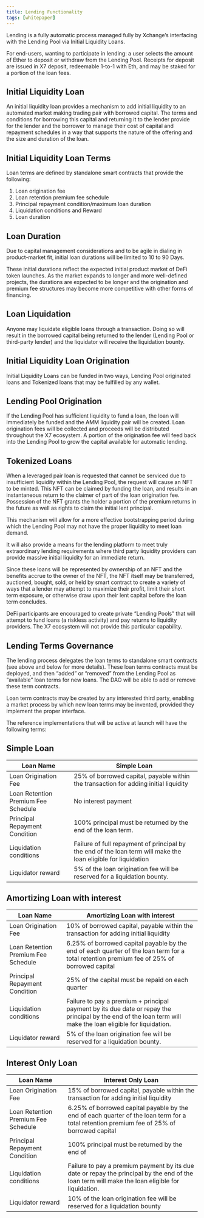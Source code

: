 ```yaml
---
title: Lending Functionality
tags: [whitepaper]
---
```


Lending is a fully automatic process managed fully by Xchange’s interfacing with the Lending Pool via Initial Liquidity Loans.

For end-users, wanting to participate in lending: a user selects the amount of Ether to deposit or withdraw from the Lending Pool. Receipts for deposit are issued in X7 deposit, redeemable 1-to-1 with Eth, and may be staked for a portion of the loan fees.

## Initial Liquidity Loan

An initial liquidity loan provides a mechanism to add initial liquidity to an automated market making trading pair with borrowed capital. The terms and conditions for borrowing this capital and returning it to the lender provide for the lender and the borrower to manage their cost of capital and repayment schedules in a way that supports the nature of the offering and the size and duration of the loan.

## Initial Liquidity Loan Terms

Loan terms are defined by standalone smart contracts that provide the following:

1. Loan origination fee
2. Loan retention premium fee schedule
3. Principal repayment condition/maximum loan duration
4. Liquidation conditions and Reward
5. Loan duration

## Loan Duration

Due to capital management considerations and to be agile in dialing in product-market fit, initial loan durations will be limited to 10 to 90 Days.

These initial durations reflect the expected initial product market of DeFi token launches. As the market expands to longer and more well-defined projects, the durations are expected to be longer and the origination and premium fee structures may become more competitive with other forms of financing.

## Loan Liquidation

Anyone may liquidate eligible loans through a transaction. Doing so will result in the borrowed capital being returned to the lender (Lending Pool or third-party lender) and the liquidator will receive the liquidation bounty.

## Initial Liquidity Loan Origination

Initial Liquidity Loans can be funded in two ways, Lending Pool originated loans and Tokenized loans that may be fulfilled by any wallet.

## Lending Pool Origination

If the Lending Pool has sufficient liquidity to fund a loan, the loan will immediately be funded and the AMM liquidity pair will be created. Loan origination fees will be collected and proceeds will be distributed throughout the X7 ecosystem. A portion of the origination fee will feed back into the Lending Pool to grow the capital available for automatic lending.

## Tokenized Loans

When a leveraged pair loan is requested that cannot be serviced due to insufficient liquidity within the Lending Pool, the request will cause an NFT to be minted. This NFT can be claimed by funding the loan, and results in an instantaneous return to the claimer of part of the loan origination fee. Possession of the NFT grants the holder a portion of the premium returns in the future as well as rights to claim the initial lent principal.

This mechanism will allow for a more effective bootstrapping period during which the Lending Pool may not have the proper liquidity to meet loan demand.

It will also provide a means for the lending platform to meet truly extraordinary lending requirements where third party liquidity providers can provide massive initial liquidity for an immediate return.

Since these loans will be represented by ownership of an NFT and the benefits accrue to the owner of the NFT, the NFT itself may be transferred, auctioned, bought, sold, or held by smart contract to create a variety of ways that a lender may attempt to maximize their profit, limit their short term exposure, or otherwise draw upon their lent capital before the loan term concludes.

DeFi participants are encouraged to create private “Lending Pools” that will attempt to fund loans (a riskless activity) and pay returns to liquidity providers. The X7 ecosystem will not provide this particular capability.

## Lending Terms Governance

The lending process delegates the loan terms to standalone smart contracts (see above and below for more details). These loan terms contracts must be deployed, and then “added” or “removed” from the Lending Pool as “available” loan terms for new loans. The DAO will be able to add or remove these term contracts.

Loan term contracts may be created by any interested third party, enabling a market process by which new loan terms may be invented, provided they implement the proper interface.

The reference implementations that will be active at launch will have the following terms:

## Simple Loan

| Loan Name                           | Simple Loan                                                                                                    |
| ----------------------------------- | -------------------------------------------------------------------------------------------------------------- |
| Loan Origination Fee                | 25% of borrowed capital, payable within the transaction for adding initial liquidity                           |
| Loan Retention Premium Fee Schedule | No interest payment                                                                                            |
| Principal Repayment Condition       | 100% principal must be returned by the end of the loan term.                                                   |
| Liquidation conditions              | Failure of full repayment of principal by the end of the loan term will make the loan eligible for liquidation |
| Liquidator reward                   | 5% of the loan origination fee will be reserved for a liquidation bounty.                                      |

## Amortizing Loan with interest

| Loan Name                           | Amortizing Loan with interest                                                                                                                                |
| ----------------------------------- | ------------------------------------------------------------------------------------------------------------------------------------------------------------ |
| Loan Origination Fee                | 10% of borrowed capital, payable within the transaction for adding initial liquidity                                                                         |
| Loan Retention Premium Fee Schedule | 6.25% of borrowed capital payable by the end of each quarter of the loan term for a total retention premium fee of 25% of borrowed capital                   |
| Principal Repayment Condition       | 25% of the capital must be repaid on each quarter                                                                                                            |
| Liquidation conditions              | Failure to pay a premium + principal payment by its due date or repay the principal by the end of the loan term will make the loan eligible for liquidation. |
| Liquidator reward                   | 5% of the loan origination fee will be reserved for a liquidation bounty.                                                                                    |

## Interest Only Loan

| Loan Name                           | Interest Only Loan                                                                                                                               |
| ----------------------------------- | ------------------------------------------------------------------------------------------------------------------------------------------------ |
| Loan Origination Fee                | 15% of borrowed capital, payable within the transaction for adding initial liquidity                                                             |
| Loan Retention Premium Fee Schedule | 6.25% of borrowed capital payable by the end of each quarter of the loan term for a total retention premium fee of 25% of borrowed capital       |
| Principal Repayment Condition       | 100% principal must be returned by the end of                                                                                                    |
| Liquidation conditions              | Failure to pay a premium payment by its due date or repay the principal by the end of the loan term will make the loan eligible for liquidation. |
| Liquidator reward                   | 10% of the loan origination fee will be reserved for a liquidation bounty                                                                        |

